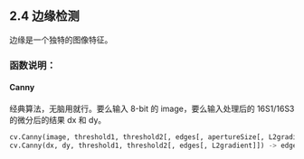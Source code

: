 ## 2.4 边缘检测

边缘是一个独特的图像特征。

### 函数说明：

#### Canny

经典算法，无脑用就行。要么输入 8-bit 的 image，要么输入处理后的 16S1/16S3 的微分后的结果 dx 和 dy。

```python
cv.Canny(image, threshold1, threshold2[, edges[, apertureSize[, L2gradient]]]) -> edges
cv.Canny(dx, dy, threshold1, threshold2[, edges[, L2gradient]]) -> edges
```
